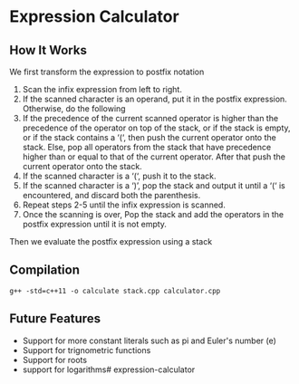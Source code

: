 # Expression Calculator

## How It Works

We first transform the expression to postfix notation

1. Scan the infix expression from left to right. 
2. If the scanned character is an operand, put it in the postfix expression. 
Otherwise, do the following
3. If the precedence of the current scanned operator is higher than the precedence of the operator on top of the stack, or if the stack is empty, or if the stack contains a ‘(‘, then push the current operator onto the stack.
Else, pop all operators from the stack that have precedence higher than or equal to that of the current operator. After that push the current operator onto the stack.
4. If the scanned character is a ‘(‘, push it to the stack. 
5. If the scanned character is a ‘)’, pop the stack and output it until a ‘(‘ is encountered, and discard both the parenthesis. 
6. Repeat steps 2-5 until the infix expression is scanned. 
7. Once the scanning is over, Pop the stack and add the operators in the postfix expression until it is not empty.

Then we evaluate the postfix expression using a stack

## Compilation
```
g++ -std=c++11 -o calculate stack.cpp calculator.cpp
```

## Future Features
- Support for more constant literals such as pi and Euler's number (e)
- Support for trignometric functions
- Support for roots 
- support for logarithms# expression-calculator
